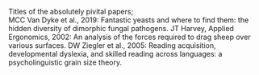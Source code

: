 Titles of the absolutely pivital papers;  
  MCC Van Dyke et al., 2019: Fantastic yeasts and where to find them: the hidden diversity of dimorphic fungal pathogens.
  JT Harvey, Applied Ergonomics, 2002: An analysis of the forces required to drag sheep over various surfaces.
  DW Ziegler et al., 2005: Reading acquisition, developmental dyslexia, and skilled reading across languages: a psycholinguistic grain size theory.
  
